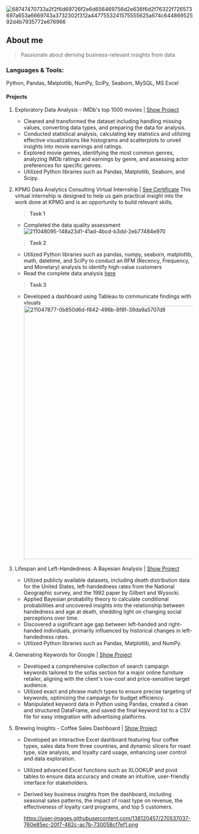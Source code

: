 

![68747470733a2f2f6d69726f2e6d656469756d2e636f6d2f76322f726573697a653a6669743a3732302f312a4477553241575555625a674c64486952592d4b7935772e676966](https://github.com/advaitpillai/portfolio/assets/138120457/e75f82df-690c-43fb-a715-b65c1594d861)

## About me
> Passionate about deriving business-relevant insights from data

### Languages & Tools:
Python, Pandas, Matplotlib, NumPy, SciPy, Seaborn, MySQL, MS Excel

#### Projects
1. Exploratory Data Analysis - IMDb's top 1000 movies | [Show Project]([url](https://www.kaggle.com/code/advaitgpillai/eda-top-1000-imdb-movies/notebook#1.-Data-Cleaning))
   - Cleaned and transformed the dataset including handling missing values, converting data types, and preparing the data for analysis.
   - Conducted statistical analysis, calculating key statistics and utilizing effective visualizations like histograms and scatterplots to unveil insights into movie earnings and ratings.
   - Explored movie genres, identifying the most common genres, analyzing IMDb ratings and earnings by genre, and assessing actor preferences for specific genres.
   - Utilized Python libraries such as Pandas, Matplotlib, Seaborn, and Scipy.
     
2. KPMG Data Analytics Consulting Virtual Internship | [See Certificate](file:///C:/Users/advpi/OneDrive/Desktop/KPMG%20Virtual%20Internship/m7W4GMqeT3bh9Nb2c_KPMG%20AU_tDm5QoRH2AhRJ8ANk_1694948409411_completion_certificate.pdf)
   This virtual internship is designed to help us gain practical insight into the work done at KPMG and is an opportunity to build relevant skills.
   > **Task 1**
   - Completed the data quality assessment
     ![211048095-148a23d1-41ad-4bcd-b3dd-2eb77484e970](https://github.com/advaitpillai/portfolio/assets/138120457/dd14ba78-5a88-431b-b95d-3313e00e41ff)
     
   > **Task 2**
   - Utilized Python libraries such as pandas, numpy, seaborn, matplotlib, math, datetime, and SciPy to conduct an RFM (Recency, Frequency, and Monetary) analysis to identify high-value customers
   - Read the complete data analysis [here]([url](https://www.kaggle.com/code/advaitgpillai/high-value-customer-segmentation-analysis/notebook))
     
   > **Task 3**
   - Developed a dashboard using Tableau to communicate findings with visuals
     <img width="683" alt="211047877-0b850d6d-f842-496b-8f8f-39da9a5707d8" src="https://github.com/advaitpillai/portfolio/assets/138120457/f808526d-0d11-4e97-bb42-ef9360676097">

3. Lifespan and Left-Handedness: A Bayesian Analysis | [Show Project]([url](https://www.kaggle.com/code/advaitgpillai/lifespan-and-left-handedness-a-bayesian-analysis)https://www.kaggle.com/code/advaitgpillai/lifespan-and-left-handedness-a-bayesian-analysis)
   - Utilized publicly available datasets, including death distribution data for the United States, left-handedness rates from the National Geographic survey, and the 1992 paper by Gilbert and Wysocki.
   - Applied Bayesian probability theory to calculate conditional probabilities and uncovered insights into the relationship between handedness and age at death, shedding light on changing social perceptions over time.
   - Discovered a significant age gap between left-handed and right-handed individuals, primarily influenced by historical changes in left-handedness rates.
   - Utilized Python libraries such as Pandas, Matplotlib, and NumPy.
     
4. Generating Keywords for Google | [Show Project]([url](https://www.kaggle.com/code/advaitgpillai/generating-keywords-for-google-ads)https://www.kaggle.com/code/advaitgpillai/generating-keywords-for-google-ads)
   - Developed a comprehensive collection of search campaign keywords tailored to the sofas section for a major online furniture retailer, aligning with the client's low-cost and price-sensitive target audience.
   - Utilized exact and phrase match types to ensure precise targeting of keywords, optimizing the campaign for budget efficiency.
   - Manipulated keyword data in Python using Pandas, created a clean and structured DataFrame, and saved the final keyword list to a CSV file for easy integration with advertising platforms.
     
5. Brewing Insights - Coffee Sales Dashboard | [Show Project]([url](https://github.com/advaitpillai/brewing-insights/tree/main))
   - Developed an interactive Excel dashboard featuring four coffee types, sales data from three countries, and dynamic slicers for roast type, size analysis, and loyalty card usage, enhancing user control and data exploration.
   - Utilized advanced Excel functions such as XLOOKUP and pivot tables to ensure data accuracy and create an intuitive, user-friendly interface for stakeholders.
   - Derived key business insights from the dashboard, including seasonal sales patterns, the impact of roast type on revenue, the effectiveness of loyalty card programs, and top 5 customers.
     
     https://user-images.githubusercontent.com/138120457/270537037-760e85ec-20f7-462c-ac7b-730058cf7ef1.png

